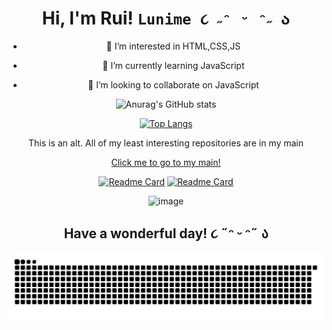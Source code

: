 <div align="center">

# Hi, I'm Rui! ```Lunime ૮ ˶ᵔ ᵕ ᵔ˶ ა```

  - 👀 I’m interested in HTML,CSS,JS

  - 🌱 I’m currently learning JavaScript

  - 💞️ I’m looking to collaborate on JavaScript

![Anurag's GitHub stats](https://github-readme-stats.vercel.app/api?username=ruinaigelreogo&show_icons=true&theme=dracula)

[![Top Langs](https://github-readme-stats.vercel.app/api/top-langs/?username=ruinaigelreogo&layout=compact)](https://github.com/ruinaigelreogo)

This is an alt. All of my least interesting repositories are in my main
  
  <a href="https://github.com/kawata0210">Click me to go to my main!</a>

[![Readme Card](https://github-readme-stats.vercel.app/api/pin/?username=ruinaigelreogo&repo=whatismyip)](https://github.com/ruinaigelreogo/whatismyip)
[![Readme Card](https://github-readme-stats.vercel.app/api/pin/?username=ruinaigelreogo&repo=ruinaigelreogo.github.io)](https://github.com/ruinaigelreogo/ruinaigelreogo.github.io)

![image](https://user-images.githubusercontent.com/120704613/208613052-af67d4ec-9b80-4fce-a9fb-12b3595f9a3f.png)

## Have a wonderful day! ૮ ˶ᵔ ᵕ ᵔ˶ ა

<a href="https://github.com/kawata0210"><img src="github-user-contribution.svg"></a>
  </div>



